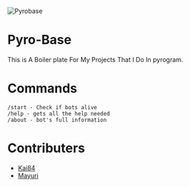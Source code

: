 ![Pyrobase](https://i.imgur.com/hDKTJc6.jpeg)

# Pyro-Base
This is A Boiler plate For My Projects That I Do In pyrogram. 

# Commands
```
/start - Check if bots alive
/help - gets all the help needed
/about - bot's full information
```

# Contributers
- [Kai84](https://telegram.me/kai8_4)
- [Mayuri](https://github.com/Mayuri-Chan/pyrofork)
